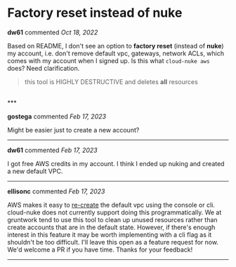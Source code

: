 # Factory reset instead of nuke

**dw61** commented *Oct 18, 2022*

Based on README, I don't see an option to **factory reset** (instead of **nuke**) my account, i.e. don't remove default vpc, gateways, network ACLs, which comes with my account when I signed up. Is this what `cloud-nuke aws` does? Need clarification.
> this tool is HIGHLY DESTRUCTIVE and deletes **all** resources
<br />
***


**gostega** commented *Feb 17, 2023*

Might be easier just to create a new account?
***

**dw61** commented *Feb 17, 2023*

I got free AWS credits in my account. I think I ended up nuking and created a new default VPC.
***

**ellisonc** commented *Feb 17, 2023*

AWS makes it easy to [re-create](https://docs.aws.amazon.com/vpc/latest/userguide/default-vpc.html#create-default-vpc) the default vpc using the console or cli.  cloud-nuke does not currently support doing this programmatically. We at gruntwork tend to use this tool to clean up unused resources rather than create accounts that are in the default state. However, if there's enough interest in this feature it may be worth implementing with a cli flag as it shouldn't be too difficult.  I'll leave this open as a feature request for now. We'd welcome a PR if you have time. Thanks for your feedback!
***

